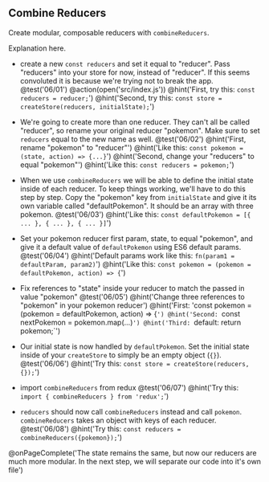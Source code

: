 ## Combine Reducers
Create modular, composable reducers with `combineReducers`.

Explanation here.

+ create a new `const reducers` and set it equal to "reducer". Pass "reducers" into your store for now, instead of "reducer". If this seems convoluted it is because we're trying not to break the app.
@test('06/01')
@action(open('src/index.js'))
@hint('First, try this: `const reducers = reducer;`')
@hint('Second, try this: `const store = createStore(reducers, initialState);`')

+ We're going to create more than one reducer. They can't all be called "reducer", so rename your original reducer "pokemon". Make sure to set `reducers` equal to the new name as well.
@test('06/02')
@hint('First, rename "pokemon" to "reducer"')
@hint('Like this: `const pokemon = (state, action) => {...}`')
@hint('Second, change your "reducers" to equal "pokemon"')
@hint('Like this: `const reducers = pokemon;`')

+ When we use `combineReducers` we will be able to define the initial state inside of each reducer. To keep things working, we'll have to do this step by step. Copy the "pokemon" key from `initialState` and give it its own variable called "defaultPokemon". It should be an array with three pokemon.
@test('06/03')
@hint('Like this: `const defaultPokemon = [{ ... }, { ... }, { ... }]`')

+ Set your pokemon reducer first param, state, to equal "pokemon", and give it a default value of `defaultPokemon` using ES6 default params.
@test('06/04')
@hint('Default params work like this: `fn(param1 = defaultParam, param2)`')
@hint('Like this: `const pokemon = (pokemon = defaultPokemon, action) => {`')

+ Fix references to "state" inside your reducer to match the passed in value "pokemon"
@test('06/05')
@hint('Change three references to "pokemon" in your pokemon reducer')
@hint('First: 'const pokemon = (pokemon = defaultPokemon, action) => {`')
@hint('Second: `const nextPokemon = pokemon.map(...)`')
@hint('Third: `default: return pokemon;`')

+ Our initial state is now handled by `defaultPokemon`. Set the initial state inside of your `createStore` to simply be an empty object (`{}`).
@test('06/06')
@hint('Try this: `const store = createStore(reducers, {});`')

+ import `combineReducers` from redux
@test('06/07')
@hint('Try this: `import { combineReducers } from 'redux';`')

+ `reducers` should now call `combineReducers` instead and call `pokemon`. `combineReducers` takes an object with keys of each reducer.
@test('06/08')
@hint('Try this: `const reducers = combineReducers({pokemon});`')


@onPageComplete('The state remains the same, but now our reducers are much more modular. In the next step, we will separate our code into it's own file')
